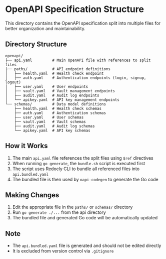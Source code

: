# OpenAPI Specification Structure

This directory contains the OpenAPI specification split into multiple files for better organization and maintainability.

## Directory Structure

```
openapi/
├── api.yaml         # Main OpenAPI file with references to split files
├── paths/           # API endpoint definitions
│   ├── health.yaml  # Health check endpoint
│   ├── auth.yaml    # Authentication endpoints (login, signup, logout)
│   ├── user.yaml    # User endpoints
│   ├── vault.yaml   # Vault management endpoints
│   ├── audit.yaml   # Audit log endpoints
│   └── apikey.yaml  # API key management endpoints
└── schemas/         # Data model definitions
    ├── health.yaml  # Health check schemas
    ├── auth.yaml    # Authentication schemas
    ├── user.yaml    # User schemas
    ├── vault.yaml   # Vault schemas
    ├── audit.yaml   # Audit log schemas
    └── apikey.yaml  # API key schemas
```

## How it Works

1. The main `api.yaml` file references the split files using `$ref` directives
2. When running `go generate`, the `bundle.sh` script is executed first
3. The script uses Redocly CLI to bundle all referenced files into `api.bundled.yaml`
4. The bundled file is then used by `oapi-codegen` to generate the Go code

## Making Changes

1. Edit the appropriate file in the `paths/` or `schemas/` directory
2. Run `go generate ./...` from the api directory
3. The bundled file and generated Go code will be automatically updated

## Note

- The `api.bundled.yaml` file is generated and should not be edited directly
- It is excluded from version control via `.gitignore`